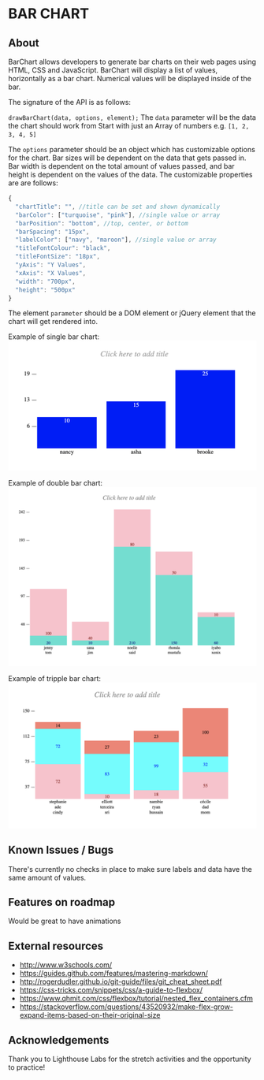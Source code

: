 # BAR CHART

## About
BarChart allows developers to generate bar charts on their web pages using HTML, CSS and JavaScript. BarChart will display a list of values, horizontally as a bar chart. Numerical values will be displayed inside of the bar.

The signature of the API is as follows:

`drawBarChart(data, options, element);`
The `data` parameter will be the data the chart should work from Start with just an Array of numbers
e.g. `[1, 2, 3, 4, 5]`

The `options` parameter should be an object which has customizable options for the chart. Bar sizes will be dependent on the data that gets passed in. Bar width is dependent on the total amount of values passed, and bar height is dependent on the values of the data. The customizable properties are are follows:
```javascript
{
  "chartTitle": "", //title can be set and shown dynamically
  "barColor": ["turquoise", "pink"], //single value or array
  "barPosition": "bottom", //top, center, or bottom
  "barSpacing": "15px",
  "labelColor": ["navy", "maroon"], //single value or array
  "titleFontColour": "black",
  "titleFontSize": "18px",
  "yAxis": "Y Values",
  "xAxis": "X Values",
  "width": "700px",
  "height": "500px"
}
```

The element `parameter` should be a DOM element or jQuery element that the chart will get rendered into.

Example of single bar chart:
![Single Bar Chart](/images/1barchart.png)

Example of double bar chart:
![Double Bar Chart](/images/2barchart.png)

Example of tripple bar chart:
![Tripple Bar Chart](/images/3barchart.png)

## Known Issues / Bugs

There's currently no checks in place to make sure labels and data have the same amount of values.

## Features on roadmap

Would be great to have animations

## External resources

* http://www.w3schools.com/
* https://guides.github.com/features/mastering-markdown/
* http://rogerdudler.github.io/git-guide/files/git_cheat_sheet.pdf
* https://css-tricks.com/snippets/css/a-guide-to-flexbox/
* https://www.qhmit.com/css/flexbox/tutorial/nested_flex_containers.cfm
* https://stackoverflow.com/questions/43520932/make-flex-grow-expand-items-based-on-their-original-size

## Acknowledgements

Thank you to Lighthouse Labs for the stretch activities and the opportunity to practice!
